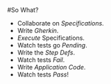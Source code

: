 #So What?

<ul>
	<li class="fragment highlight-blue">Collaborate on <em>Specifications</em>.</li>
	<li class="fragment highlight-blue">Write <em>Gherkin</em>.</li>
	<li class="fragment highlight-blue"><em>Execute</em> Specifications.</li>
	<li class="fragment highlight-blue">Watch tests go <em>Pending</em>.</li>
	<li class="fragment highlight-blue">Write the <em>Step Defs</em>.</li>
	<li class="fragment highlight-blue">Watch tests <em>Fail</em>.</li>
	<li class="fragment highlight-blue">Write <em>Application Code</em>.</li>
 	<li class="fragment highlight-blue">Watch tests <em>Pass</em>!</li>
</ul>